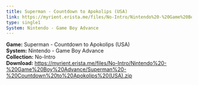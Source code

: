 ```yaml
---
title: Superman - Countdown to Apokolips (USA)
link: https://myrient.erista.me/files/No-Intro/Nintendo%20-%20Game%20Boy%20Advance/Superman%20-%20Countdown%20to%20Apokolips%20(USA).zip
type: single1
System: Nintendo - Game Boy Advance
---
```

<b>Game:</b> Superman - Countdown to Apokolips (USA)<br>
<b>System:</b> Nintendo - Game Boy Advance<br>
<b>Collection:</b> No-Intro<br>
<b>Download:</b> https://myrient.erista.me/files/No-Intro/Nintendo%20-%20Game%20Boy%20Advance/Superman%20-%20Countdown%20to%20Apokolips%20(USA).zip